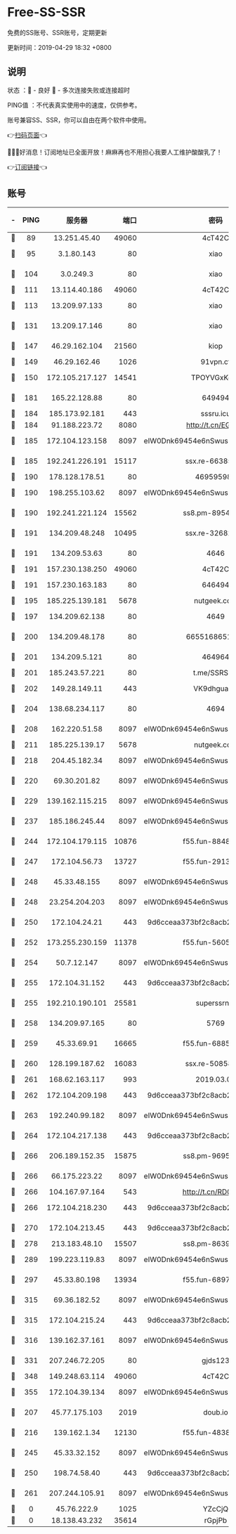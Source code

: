 # Free-SS-SSR

免费的SS账号、SSR账号，定期更新

更新时间：2019-04-29 18:32 +0800

## 说明

状态     ：🙂 - 良好 🙁 - 多次连接失败或连接超时

PING值   ：不代表真实使用中的速度，仅供参考。

账号兼容SS、SSR，你可以自由在两个软件中使用。

👉[扫码页面](https://liesauer.github.io/Free-SS-SSR/)👈

🎉🎉🎉好消息！订阅地址已全面开放！麻麻再也不用担心我要人工维护酸酸乳了！

👉[订阅链接](https://www.liesauer.net/yogurt/subscribe?ACCESS_TOKEN=DAYxR3mMaZAsaqUb)👈

## 账号

|-|PING|服务器|端口|密码|加密方式|区域|
|:----:|:----:|:-----:|-----:|:----:|:----:|:----:|
|🙂|89|13.251.45.40|49060|4cT42C|chacha20|SG|
|🙂|95|3.1.80.143|80|xiao|aes-128-ctr|SG|
|🙂|104|3.0.249.3|80|xiao|aes-128-ctr|SG|
|🙂|111|13.114.40.186|49060|4cT42C|chacha20|JP|
|🙂|113|13.209.97.133|80|xiao|aes-128-ctr|KR|
|🙂|131|13.209.17.146|80|xiao|aes-128-ctr|KR|
|🙂|147|46.29.162.104|21560|kiop|aes-128-ctr|RU|
|🙂|149|46.29.162.46|1026|91vpn.cf|rc4-md5|RU|
|🙂|150|172.105.217.127|14541|TPOYVGxKglpi|aes-256-cfb|JP|
|🙂|181|165.22.128.88|80|649494|aes-256-cfb|US|
|🙂|184|185.173.92.181|443|sssru.icu|rc4-md5|RU|
|🙂|184|91.188.223.72|8080|http://t.cn/EGJIyrl|rc4-md5|RU|
|🙂|185|172.104.123.158|8097|eIW0Dnk69454e6nSwuspv9DmS201tQ0D|aes-256-cfb|JP|
|🙂|185|192.241.226.191|15117|ssx.re-66385437|aes-256-cfb|US|
|🙂|190|178.128.178.51|80|469595985|chacha20|US|
|🙂|190|198.255.103.62|8097|eIW0Dnk69454e6nSwuspv9DmS201tQ0D|aes-256-cfb|US|
|🙂|190|192.241.221.124|15562|ss8.pm-89540079|aes-256-cfb|US|
|🙂|191|134.209.48.248|10495|ssx.re-32682500|aes-256-cfb|US|
|🙂|191|134.209.53.63|80|4646|aes-256-cfb|US|
|🙂|191|157.230.138.250|49060|4cT42C|chacha20|US|
|🙂|191|157.230.163.183|80|646494|aes-256-cfb|US|
|🙂|195|185.225.139.181|5678|nutgeek.com|rc4-md5|US|
|🙂|197|134.209.62.138|80|4649|aes-256-cfb|US|
|🙂|200|134.209.48.178|80|6655168651651|aes-256-cfb|US|
|🙂|201|134.209.5.121|80|464964|aes-256-cfb|US|
|🙂|201|185.243.57.221|80|t.me/SSRSUB|rc4-md5|US|
|🙂|202|149.28.149.11|443|VK9dhgualsL|aes-256-cfb|SG|
|🙂|204|138.68.234.117|80|4694|aes-256-cfb|US|
|🙂|208|162.220.51.58|8097|eIW0Dnk69454e6nSwuspv9DmS201tQ0D|aes-256-cfb|US|
|🙂|211|185.225.139.17|5678|nutgeek.com|rc4-md5|US|
|🙂|218|204.45.182.34|8097|eIW0Dnk69454e6nSwuspv9DmS201tQ0D|aes-256-cfb|US|
|🙂|220|69.30.201.82|8097|eIW0Dnk69454e6nSwuspv9DmS201tQ0D|aes-256-cfb|US|
|🙂|229|139.162.115.215|8097|eIW0Dnk69454e6nSwuspv9DmS201tQ0D|aes-256-cfb|JP|
|🙂|237|185.186.245.44|8097|eIW0Dnk69454e6nSwuspv9DmS201tQ0D|aes-256-cfb|NL|
|🙂|244|172.104.179.115|10876|f55.fun-88481196|aes-256-cfb|SG|
|🙂|247|172.104.56.73|13727|f55.fun-29132063|aes-256-cfb|SG|
|🙂|248|45.33.48.155|8097|eIW0Dnk69454e6nSwuspv9DmS201tQ0D|aes-256-cfb|US|
|🙂|248|23.254.204.203|8097|eIW0Dnk69454e6nSwuspv9DmS201tQ0D|aes-256-cfb|US|
|🙂|250|172.104.24.21|443|9d6cceaa373bf2c8acb22e60b6a58be6|aes-256-cfb|US|
|🙂|252|173.255.230.159|11378|f55.fun-56053146|aes-256-cfb|US|
|🙂|254|50.7.12.147|8097|eIW0Dnk69454e6nSwuspv9DmS201tQ0D|aes-256-cfb|US|
|🙂|255|172.104.31.152|443|9d6cceaa373bf2c8acb22e60b6a58be6|aes-256-cfb|US|
|🙂|255|192.210.190.101|25581|superssrnet|aes-256-cfb|US|
|🙂|258|134.209.97.165|80|5769|aes-256-cfb|SG|
|🙂|259|45.33.69.91|16665|f55.fun-68851329|aes-256-cfb|US|
|🙂|260|128.199.187.62|16083|ssx.re-50858444|aes-256-cfb|SG|
|🙂|261|168.62.163.117|993|2019.03.07|rc4-md5|US|
|🙂|262|172.104.209.198|443|9d6cceaa373bf2c8acb22e60b6a58be6|aes-256-cfb|US|
|🙂|263|192.240.99.182|8097|eIW0Dnk69454e6nSwuspv9DmS201tQ0D|aes-256-cfb|US|
|🙂|264|172.104.217.138|443|9d6cceaa373bf2c8acb22e60b6a58be6|aes-256-cfb|US|
|🙂|266|206.189.152.35|15875|ss8.pm-96954757|aes-256-cfb|SG|
|🙂|266|66.175.223.22|8097|eIW0Dnk69454e6nSwuspv9DmS201tQ0D|aes-256-cfb|US|
|🙂|266|104.167.97.164|543|http://t.cn/RD0D7sx|rc4-md5|CA|
|🙂|266|172.104.218.230|443|9d6cceaa373bf2c8acb22e60b6a58be6|aes-256-cfb|US|
|🙂|270|172.104.213.45|443|9d6cceaa373bf2c8acb22e60b6a58be6|aes-256-cfb|US|
|🙂|278|213.183.48.10|15507|ss8.pm-86393768|rc4-md5|RU|
|🙂|289|199.223.119.83|8097|eIW0Dnk69454e6nSwuspv9DmS201tQ0D|aes-256-cfb|US|
|🙂|297|45.33.80.198|13934|f55.fun-68974310|aes-256-cfb|US|
|🙂|315|69.36.182.52|8097|eIW0Dnk69454e6nSwuspv9DmS201tQ0D|aes-256-cfb|US|
|🙂|315|172.104.215.24|443|9d6cceaa373bf2c8acb22e60b6a58be6|aes-256-cfb|US|
|🙂|316|139.162.37.161|8097|eIW0Dnk69454e6nSwuspv9DmS201tQ0D|aes-256-cfb|SG|
|🙂|331|207.246.72.205|80|gjds123|aes-256-cfb|US|
|🙂|348|149.248.63.114|49060|4cT42C|chacha20|CA|
|🙂|355|172.104.39.134|8097|eIW0Dnk69454e6nSwuspv9DmS201tQ0D|aes-256-cfb|SG|
|🙂|207|45.77.175.103|2019|doub.io|aes-128-ctr|SG|
|🙂|216|139.162.1.34|12130|f55.fun-48384115|aes-256-cfb|SG|
|🙂|245|45.33.32.152|8097|eIW0Dnk69454e6nSwuspv9DmS201tQ0D|aes-256-cfb|US|
|🙂|250|198.74.58.40|443|9d6cceaa373bf2c8acb22e60b6a58be6|aes-256-cfb|US|
|🙂|261|207.244.105.91|8097|eIW0Dnk69454e6nSwuspv9DmS201tQ0D|aes-256-cfb|US|
|🙁|0|45.76.222.9|1025|YZcCjQ|rc4-md5|JP|
|🙁|0|18.138.43.232|35614|rGpjPb|rc4-md5|SG|
